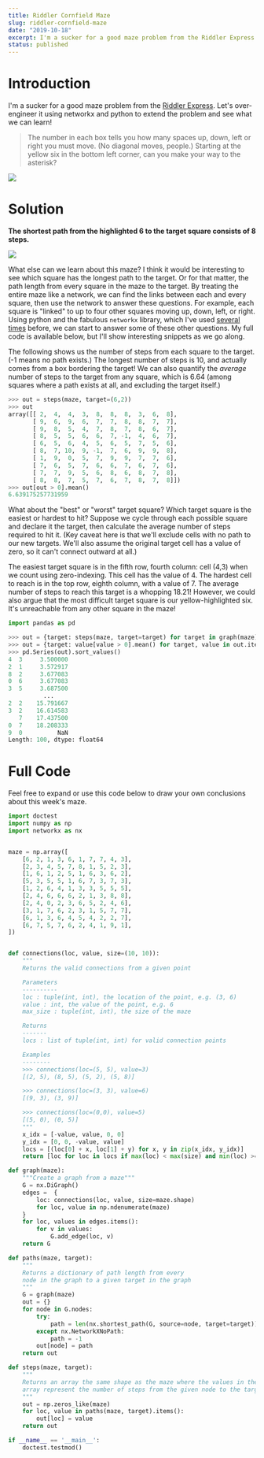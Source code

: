 ```yaml
---
title: Riddler Cornfield Maze
slug: riddler-cornfield-maze
date: "2019-10-18"
excerpt: I'm a sucker for a good maze problem from the Riddler Express. Let's over-engineer it using networkx and python to extend the problem and see what we can learn!
status: published
---
```


# Introduction

I'm a sucker for a good maze problem from the <a href="https://fivethirtyeight.com/features/can-you-break-the-riddler-bank/">Riddler Express</a>. Let's over-engineer it using networkx and python to extend the problem and see what we can learn!

<blockquote>
The number in each box tells you how many spaces up, down, left or right you must move. (No diagonal moves, people.) Starting at the yellow six in the bottom left corner, can you make your way to the asterisk?
</blockquote>

<img src="/img/riddler-cornfield-original.png">

# Solution

**The shortest path from the highlighted 6 to the target square consists of 8 steps.**

<img src="/img/riddler-cornfield-solution.png">

What else can we learn about this maze? I think it would be interesting to see which square has the longest path to the target. Or for that matter, the path length from every square in the maze to the target. By treating the entire maze like a network, we can find the links between each and every square, then use the network to answer these questions. For example, each square is "linked" to up to four other squares moving up, down, left, or right. Using python and the fabulous `networkx` library, which I've used <a href="https://www.jtash.com/riddler-maze">several</a> <a href="https://www.jtash.com/riddler-state-superstrings">times</a> before, we can start to answer some of these other questions. My full code is available below, but I'll show interesting snippets as we go along.

The following shows us the number of steps from each square to the target. (-1 means no path exists.) The longest number of steps is 10, and actually comes from a box bordering the target! We can also quantify the _average_ number of steps to the target from any square, which is 6.64 (among squares where a path exists at all, and excluding the target itself.)

```python
>>> out = steps(maze, target=(6,2))
>>> out
array([[ 2,  4,  4,  3,  8,  8,  8,  3,  6,  8],
       [ 9,  6,  9,  6,  7,  7,  8,  8,  7,  7],
       [ 9,  8,  5,  4,  7,  8,  7,  8,  6,  7],
       [ 8,  5,  5,  6,  6,  7, -1,  4,  6,  7],
       [ 6,  5,  6,  4,  5,  6,  5,  7,  5,  6],
       [ 8,  7, 10,  9, -1,  7,  6,  9,  9,  8],
       [ 1,  9,  0,  5,  7,  9,  9,  7,  7,  6],
       [ 7,  6,  5,  7,  6,  6,  7,  6,  7,  6],
       [ 7,  7,  9,  5,  6,  8,  6,  8,  7,  8],
       [ 8,  8,  7,  5,  7,  6,  7,  8,  7,  8]])
>>> out[out > 0].mean()
6.639175257731959
```

What about the "best" or "worst" target square? Which target square is the easiest or hardest to hit? Suppose we cycle through each possible square and declare it the target, then calculate the average number of steps required to hit it. (Key caveat here is that we'll exclude cells with no path to our new targets. We'll also assume the original target cell has a value of zero, so it can't connect outward at all.)

The easiest target square is in the fifth row, fourth column: cell (4,3) when we count using zero-indexing. This cell has the value of 4. The hardest cell to reach is in the top row, eighth column, with a value of 7. The average number of steps to reach this target is a whopping 18.21! However, we could also argue that the most difficult target square is our yellow-highlighted six. It's unreachable from any other square in the maze!

```python
import pandas as pd

>>> out = {target: steps(maze, target=target) for target in graph(maze).nodes}
>>> out = {target: value[value > 0].mean() for target, value in out.items()}
>>> pd.Series(out).sort_values()
4  3     3.500000
2  1     3.572917
8  2     3.677083
0  6     3.677083
3  5     3.687500
          ...
2  2    15.791667
3  2    16.614583
   7    17.437500
0  7    18.208333
9  0          NaN
Length: 100, dtype: float64
```

# Full Code

Feel free to expand or use this code below to draw your own conclusions about this week's maze.

```python
import doctest
import numpy as np
import networkx as nx


maze = np.array([
    [6, 2, 1, 3, 6, 1, 7, 7, 4, 3],
    [2, 3, 4, 5, 7, 8, 1, 5, 2, 3],
    [1, 6, 1, 2, 5, 1, 6, 3, 6, 2],
    [5, 3, 5, 5, 1, 6, 7, 3, 7, 3],
    [1, 2, 6, 4, 1, 3, 3, 5, 5, 5],
    [2, 4, 6, 6, 6, 2, 1, 3, 8, 8],
    [2, 4, 0, 2, 3, 6, 5, 2, 4, 6],
    [3, 1, 7, 6, 2, 3, 1, 5, 7, 7],
    [6, 1, 3, 6, 4, 5, 4, 2, 2, 7],
    [6, 7, 5, 7, 6, 2, 4, 1, 9, 1],
])


def connections(loc, value, size=(10, 10)):
    """
    Returns the valid connections from a given point

    Parameters
    ----------
    loc : tuple(int, int), the location of the point, e.g. (3, 6)
    value : int, the value of the point, e.g. 6
    max_size : tuple(int, int), the size of the maze

    Returns
    -------
    locs : list of tuple(int, int) for valid connection points

    Examples
    --------
    >>> connections(loc=(5, 5), value=3)
    [(2, 5), (8, 5), (5, 2), (5, 8)]

    >>> connections(loc=(3, 3), value=6)
    [(9, 3), (3, 9)]

    >>> connections(loc=(0,0), value=5)
    [(5, 0), (0, 5)]
    """
    x_idx = [-value, value, 0, 0]
    y_idx = [0, 0, -value, value]
    locs = [(loc[0] + x, loc[1] + y) for x, y in zip(x_idx, y_idx)]
    return [loc for loc in locs if max(loc) < max(size) and min(loc) >= 0]

def graph(maze):
    """Create a graph from a maze"""
    G = nx.DiGraph()
    edges =  {
        loc: connections(loc, value, size=maze.shape)
        for loc, value in np.ndenumerate(maze)
    }
    for loc, values in edges.items():
        for v in values:
            G.add_edge(loc, v)
    return G

def paths(maze, target):
    """
    Returns a dictionary of path length from every
    node in the graph to a given target in the graph
    """
    G = graph(maze)
    out = {}
    for node in G.nodes:
        try:
            path = len(nx.shortest_path(G, source=node, target=target)) - 1
        except nx.NetworkXNoPath:
            path = -1
        out[node] = path
    return out

def steps(maze, target):
    """
    Returns an array the same shape as the maze where the values in the
    array represent the number of steps from the given node to the target
    """
    out = np.zeros_like(maze)
    for loc, value in paths(maze, target).items():
        out[loc] = value
    return out

if __name__ == '__main__':
    doctest.testmod()
```
